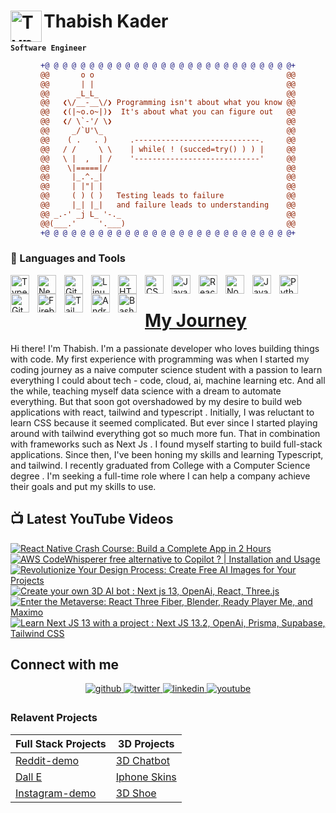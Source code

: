 # Thabish Kader <img align="left" alt="TypeScript" width="50px"  src="https://cdn.jsdelivr.net/gh/devicons/devicon/icons/coffeescript/coffeescript-original-wordmark.svg" />

**`Software Engineer`**

<div align="center">
  
```diff
+@ @ @ @ @ @ @ @ @ @ @ @ @ @ @ @ @ @ @ @ @ @ @ @ @ @ @ @+
@@       o o                                           @@
@@       | |                                           @@
@@      _L_L_                                          @@
@@   ❮\/__-__\/❯ Programming isn't about what you know @@
@@   ❮(|~o.o~|)❯  It's about what you can figure out   @@
@@   ❮/ \`-'/ \❯                                       @@
@@     _/`U'\_                                         @@
@@    ( .   . )     .----------------------------.     @@
@@   / /     \ \    | while( ! (succed=try() ) ) |     @@
@@   \ |  ,  | /    '----------------------------'     @@
@@    \|=====|/                                        @@
@@     |_.^._|                                         @@
@@     | |"| |                                         @@
@@     ( ) ( )   Testing leads to failure              @@
@@     |_| |_|   and failure leads to understanding    @@
@@ _.-' _j L_ '-._                                     @@
@@(___.'     '.___)                                    @@
+@ @ @ @ @ @ @ @ @ @ @ @ @ @ @ @ @ @ @ @ @ @ @ @ @ @ @ @+
```
  
</div>

### 🧰 Languages and Tools

<img align="left" alt="TypeScript" width="30px" style="padding-right:10px;" src="https://cdn.jsdelivr.net/gh/devicons/devicon/icons/typescript/typescript-plain.svg" />

<img align="left" alt="NextJS" width="30px" style="padding-right:10px;" src="https://cdn.jsdelivr.net/gh/devicons/devicon/icons/nextjs/nextjs-original.svg" />
<img align="left" alt="Git" width="30px" style="padding-right:10px;" src="https://cdn.jsdelivr.net/gh/devicons/devicon/icons/git/git-original.svg" />
<img align="left" alt="Linux" width="30px" style="padding-right:10px;" src="https://cdn.jsdelivr.net/gh/devicons/devicon/icons/linux/linux-original.svg" />
<img align="left" alt="HTML" width="30px" style="padding-right:10px;" src="https://cdn.jsdelivr.net/gh/devicons/devicon/icons/html5/html5-plain.svg" />
<img align="left" alt="CSS" width="30px" style="padding-right:10px;" src="https://cdn.jsdelivr.net/gh/devicons/devicon/icons/css3/css3-plain.svg" />
<img align="left" alt="JavaScript" width="30px" style="padding-right:10px;" src="https://cdn.jsdelivr.net/gh/devicons/devicon/icons/javascript/javascript-plain.svg" />
<img align="left" alt="React" width="30px" style="padding-right:10px;" src="https://cdn.jsdelivr.net/gh/devicons/devicon/icons/react/react-original.svg" />
<img align="left" alt="NodeJS" width="30px" style="padding-right:10px;" src="https://cdn.jsdelivr.net/gh/devicons/devicon/icons/nodejs/nodejs-original.svg" />
<img align="left" alt="Java" width="30px" style="padding-right:10px;" src="https://cdn.jsdelivr.net/gh/devicons/devicon/icons/java/java-original.svg"/>
<img align="left" alt="Python" width="30px" style="padding-right:10px;" src="https://cdn.jsdelivr.net/gh/devicons/devicon/icons/python/python-plain.svg" />

<img align="left" alt="GitHub" width="30px" style="padding-right:10px;" src="https://cdn.jsdelivr.net/gh/devicons/devicon/icons/github/github-original.svg" />
<img align="left" alt="Firebase" width="30px" style="padding-right:10px;" src="https://cdn.jsdelivr.net/gh/devicons/devicon/icons/firebase/firebase-plain-wordmark.svg" />
<img align="left" alt="Tailwind" width="30px" style="padding-right:10px;" src="https://cdn.jsdelivr.net/gh/devicons/devicon/icons/tailwindcss/tailwindcss-plain.svg" />
<img align="left" alt="AndroidStudio" width="30px" style="padding-right:10px;" src="https://cdn.jsdelivr.net/gh/devicons/devicon/icons/androidstudio/androidstudio-original.svg" />
<img align="left" alt="Bash" width="30px" style="padding-right:10px;" src="https://cdn.jsdelivr.net/gh/devicons/devicon/icons/bash/bash-original.svg" />
<br />

# [My Journey](https://threejs-portfolio-4qhb.vercel.app/)

Hi there! I'm Thabish. I'm a passionate developer who loves building
things with code. My first experience with programming
was when I started my coding journey as a naive computer
science student with a passion to learn everything I
could about tech - code, cloud, ai, machine learning
etc. And all the while, teaching myself data science
with a dream to automate everything. But that soon got
overshadowed by my desire to build web applications with react, tailwind and typescript
. Initially, I was reluctant to learn CSS because it
seemed complicated. But ever since I started playing
around with tailwind everything got so much more fun.
That in combination with frameworks such as Next Js . I
found myself starting to build full-stack applications.
Since then, I&apos;ve been honing my skills and learning
Typescript, and tailwind. I recently graduated from College with a
Computer Science degree
. I'm seeking a full-time role
where I can help a company achieve their goals and put
my skills to use.

## 📺 Latest YouTube Videos

<!-- BEGIN YOUTUBE-CARDS -->
[![React Native Crash Course: Build a Complete App in 2 Hours](https://ytcards.demolab.com/?id=xpErFQ08Mjw&title=React+Native+Crash+Course%3A+Build+a+Complete+App+in+2+Hours&lang=en&timestamp=1682020814&background_color=%230d1117&title_color=%23ffffff&stats_color=%23dedede&width=250 "React Native Crash Course: Build a Complete App in 2 Hours")](https://www.youtube.com/watch?v=xpErFQ08Mjw)
[![AWS CodeWhisperer free alternative to Copilot ? | Installation and Usage](https://ytcards.demolab.com/?id=lZ_pGR2oWZE&title=AWS+CodeWhisperer+free+alternative+to+Copilot+%3F+%7C+Installation+and+Usage&lang=en&timestamp=1681540842&background_color=%230d1117&title_color=%23ffffff&stats_color=%23dedede&width=250 "AWS CodeWhisperer free alternative to Copilot ? | Installation and Usage")](https://www.youtube.com/watch?v=lZ_pGR2oWZE)
[![Revolutionize Your Design Process: Create Free AI Images for Your Projects](https://ytcards.demolab.com/?id=jt9_3GRRbbs&title=Revolutionize+Your+Design+Process%3A+Create+Free+AI+Images+for+Your+Projects&lang=en&timestamp=1681416013&background_color=%230d1117&title_color=%23ffffff&stats_color=%23dedede&width=250 "Revolutionize Your Design Process: Create Free AI Images for Your Projects")](https://www.youtube.com/watch?v=jt9_3GRRbbs)
[![Create your own 3D AI bot : Next js 13, OpenAi, React, Three.js](https://ytcards.demolab.com/?id=LdNoGGZd72c&title=Create+your+own+3D+AI+bot+%3A+Next+js+13%2C+OpenAi%2C+React%2C+Three.js&lang=en&timestamp=1680811207&background_color=%230d1117&title_color=%23ffffff&stats_color=%23dedede&width=250 "Create your own 3D AI bot : Next js 13, OpenAi, React, Three.js")](https://www.youtube.com/watch?v=LdNoGGZd72c)
[![Enter the Metaverse: React Three Fiber, Blender, Ready Player Me, and Maximo](https://ytcards.demolab.com/?id=DiOt6yqmc5k&title=Enter+the+Metaverse%3A+React+Three+Fiber%2C+Blender%2C+Ready+Player+Me%2C+and+Maximo&lang=en&timestamp=1680206405&background_color=%230d1117&title_color=%23ffffff&stats_color=%23dedede&width=250 "Enter the Metaverse: React Three Fiber, Blender, Ready Player Me, and Maximo")](https://www.youtube.com/watch?v=DiOt6yqmc5k)
[![Learn Next JS 13 with a project  : Next JS 13.2, OpenAi, Prisma, Supabase, Tailwind CSS](https://ytcards.demolab.com/?id=2mXr1TAu06U&title=Learn+Next+JS+13+with+a+project++%3A+Next+JS+13.2%2C+OpenAi%2C+Prisma%2C+Supabase%2C+Tailwind+CSS&lang=en&timestamp=1679601602&background_color=%230d1117&title_color=%23ffffff&stats_color=%23dedede&width=250 "Learn Next JS 13 with a project  : Next JS 13.2, OpenAi, Prisma, Supabase, Tailwind CSS")](https://www.youtube.com/watch?v=2mXr1TAu06U)
<!-- END YOUTUBE-CARDS -->

## Connect with me

<div align="center">
<a href="https://github.com/Thabish-Kader/Thabish-Kader/" target="_blank">
<img src=https://img.shields.io/badge/github-%2324292e.svg?&style=for-the-badge&logo=github&logoColor=white alt=github style="margin-bottom: 5px;" />
</a>
<a href="https://twitter.com/DeveloperTak" target="_blank">
<img src=https://img.shields.io/badge/twitter-%2300acee.svg?&style=for-the-badge&logo=twitter&logoColor=white alt=twitter style="margin-bottom: 5px;" />
</a>
<a href="https://www.linkedin.com/in/thabish-a-kader-366447224/" target="_blank">
<img src=https://img.shields.io/badge/linkedin-%231E77B5.svg?&style=for-the-badge&logo=linkedin&logoColor=white alt=linkedin style="margin-bottom: 5px;" />
</a>
<a href="https://www.youtube.com/@developertak2634" target="_blank">
<img src=https://img.shields.io/badge/youtube-%2324292e.svg?&style=for-the-badge&logo=youtube&logoColor=red alt=youtube style="margin-bottom: 5px;" />
</a>
</div>

### Relavent Projects

| Full Stack Projects | 3D Projects |
| ------------------- | ----------- |
| [Reddit-demo](https://reddit-next-app.vercel.app/)| [3D Chatbot](https://3d-chatbot.vercel.app/)  |
| [Dall E](https://github.com/Thabish-Kader/dall-E-nextjs)| [Iphone Skins](https://de-brand-skin.vercel.app/)   |
| [Instagram-demo](https://instagram-khaki-seven.vercel.app/)|[3D Shoe](https://r3f-scroll-three.vercel.app/)  |

